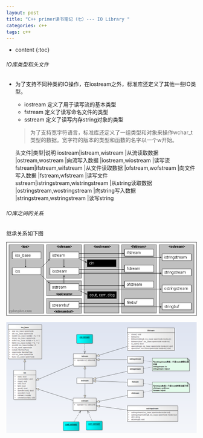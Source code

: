 ```yaml
---
layout: post
title: "C++ primer读书笔记（七）--- IO Library "
categories: c++
tags: c++
---
```


* content
{:toc}


###### IO库类型和头文件

* 为了支持不同种类的IO操作，在iostream之外，标准库还定义了其他一些IO类型。
  + iostream 定义了用于读写流的基本类型
  + fstream 定义了读写命名文件的类型
  + sstream 定义了读写内存string对象的类型

  > 为了支持宽字符语言，标准库还定义了一组类型和对象来操作wchar_t类型的数据。宽字符的版本的类型和函数的名字以一个w开始。

  头文件|类型|说明
  iostream|istream,wistream |从流读取数据
          |ostream,wostream |向流写入数据
          |iostream,wiostream |读写流
  fstream|ifstream,wifstream |从文件读取数据
         |ofstream,wofstream |向文件写入数据
         |fstream,wfstream |读写文件 
  sstream|istringstream,wistringstream |从string读取数据
         |ostringstream,wostringstream |向string写入数据
         |stringstream,wstringstream |读写string


###### IO库之间的关系


继承关系如下图

  ![sizeof type](/image/iostream.gif)

  ![sizeof type](/image/io_library.png)


